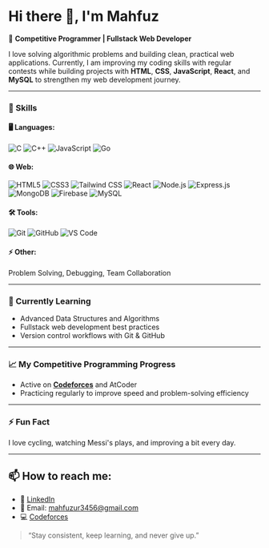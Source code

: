 # Hi there 👋, I'm Mahfuz

🎯 **Competitive Programmer | Fullstack Web Developer**

I love solving algorithmic problems and building clean, practical web applications. Currently, I am improving my coding skills with regular contests while building projects with **HTML**, **CSS**, **JavaScript**, **React**, and **MySQL** to strengthen my web development journey.

---

### 🚀 Skills

#### 🖥️ Languages:
![C](https://img.shields.io/badge/C-00599C?style=flat&logo=c&logoColor=white)
![C++](https://img.shields.io/badge/C++-00599C?style=flat&logo=c%2B%2B&logoColor=white)
![JavaScript](https://img.shields.io/badge/JavaScript-F7DF1E?style=flat&logo=javascript&logoColor=black)
![Go](https://img.shields.io/badge/Go-F7DF1E?style=flat&logo=Go&logoColor=black)

#### 🌐 Web:
![HTML5](https://img.shields.io/badge/HTML5-E34F26?style=flat&logo=html5&logoColor=white)
![CSS3](https://img.shields.io/badge/CSS3-1572B6?style=flat&logo=css3&logoColor=white)
![Tailwind CSS](https://img.shields.io/badge/Tailwind_CSS-38B2AC?style=flat&logo=tailwind-css&logoColor=white)
![React](https://img.shields.io/badge/React-61DAFB?style=flat&logo=react&logoColor=black)
![Node.js](https://img.shields.io/badge/Node.js-339933?style=flat&logo=nodedotjs&logoColor=white)
![Express.js](https://img.shields.io/badge/Express.js-000000?style=flat&logo=express&logoColor=white)
![MongoDB](https://img.shields.io/badge/MongoDB-47A248?style=flat&logo=mongodb&logoColor=white)
![Firebase](https://img.shields.io/badge/Firebase-FFCA28?style=flat&logo=firebase&logoColor=black)
![MySQL](https://img.shields.io/badge/MySQL-4479A1?style=flat&logo=mysql&logoColor=white)

#### 🛠️ Tools:
![Git](https://img.shields.io/badge/Git-F05032?style=flat&logo=git&logoColor=white)
![GitHub](https://img.shields.io/badge/GitHub-181717?style=flat&logo=github&logoColor=white)
![VS Code](https://img.shields.io/badge/VS%20Code-007ACC?style=flat&logo=visual-studio-code&logoColor=white)

#### ⚡ Other:
Problem Solving, Debugging, Team Collaboration

---

### 🌱 Currently Learning
- Advanced Data Structures and Algorithms
- Fullstack web development best practices
- Version control workflows with Git & GitHub

---

### 📈 My Competitive Programming Progress
- Active on **[Codeforces](https://codeforces.com/profile/_Mahfuz)** and AtCoder
- Practicing regularly to improve speed and problem-solving efficiency

---

### ⚡ Fun Fact
I love cycling, watching Messi's plays, and improving a bit every day.

---

## 📫 How to reach me:
- 💼 [LinkedIn](https://www.linkedin.com/in/md-mahfuz-1b0077283/)
- 📧 Email: mahfuzur3456@gmail.com
- 💻 [Codeforces](https://codeforces.com/profile/_Mahfuz)



> “Stay consistent, keep learning, and never give up.”

